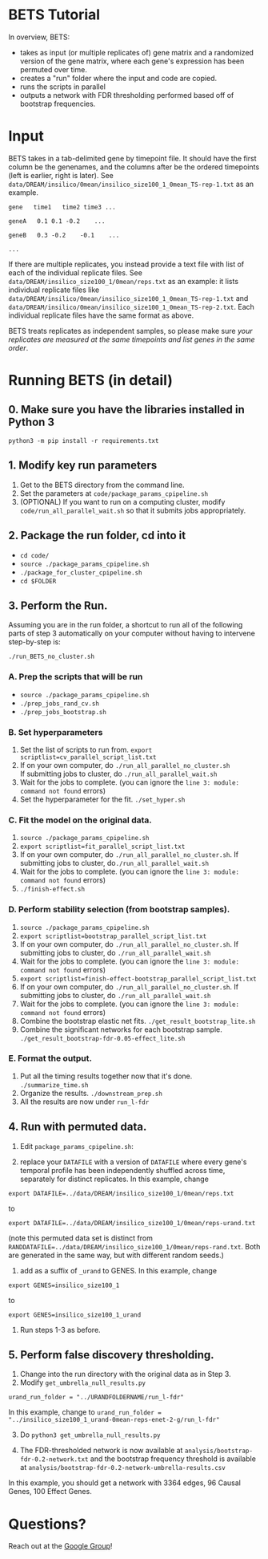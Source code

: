 # BETS Tutorial

In overview, BETS:

* takes as input (or multiple replicates of) gene matrix and a randomized version of the gene matrix, where each gene's expression has been permuted over time.
* creates a "run" folder where the input and code are copied.
* runs the scripts in parallel
* outputs a network with FDR thresholding performed based off of bootstrap frequencies.

# Input

BETS takes in a tab-delimited gene by timepoint file. It should have the first column be the genenames, and the columns after be the ordered timepoints (left is earlier, right is later). See `data/DREAM/insilico/0mean/insilico_size100_1_0mean_TS-rep-1.txt` as an example.

`gene   time1   time2 time3 ...  `

`geneA   0.1 0.1 -0.2    ...  `

`geneB   0.3 -0.2    -0.1    ...  `

`...`

If there are multiple replicates, you instead provide a text file with list of each of the individual replicate files. See `data/DREAM/insilico_size100_1/0mean/reps.txt` as an example: it lists individual replicate files like `data/DREAM/insilico/0mean/insilico_size100_1_0mean_TS-rep-1.txt` and `data/DREAM/insilico/0mean/insilico_size100_1_0mean_TS-rep-2.txt`. Each individual replicate files have the same format as above.

BETS treats replicates as independent samples, so please make sure *your replicates are measured at the same timepoints and list genes in the same order*.

# Running BETS (in detail)

## 0. Make sure you have the libraries installed in Python 3

`python3 -m pip install -r requirements.txt`

## 1. Modify key run parameters

1. Get to the BETS directory from the command line.
1. Set the parameters at `code/package_params_cpipeline.sh`
1. (OPTIONAL) If you want to run on a computing cluster, modify `code/run_all_parallel_wait.sh` so that it submits jobs appropriately.

## 2. Package the run folder, cd into it

  * `cd code/`
  * `source ./package_params_cpipeline.sh`
  * `./package_for_cluster_cpipeline.sh`
  * `cd $FOLDER`

## 3. Perform the Run.

Assuming you are in the run folder, a shortcut to run all of the following parts of step 3 automatically on your computer without having to intervene step-by-step is:

`./run_BETS_no_cluster.sh`


### A. Prep the scripts that will be run
  * `source ./package_params_cpipeline.sh`
  * `./prep_jobs_rand_cv.sh`
  * `./prep_jobs_bootstrap.sh`

### B. Set hyperparameters
1. Set the list of scripts to run from. `export scriptlist=cv_parallel_script_list.txt`
1. If on your own computer, do `./run_all_parallel_no_cluster.sh`  
   If submitting jobs to cluster, do `./run_all_parallel_wait.sh`
1. Wait for the jobs to complete. 
   (you can ignore the `line 3: module: command not found` errors)
1. Set the hyperparameter for the fit. `./set_hyper.sh`

### C. Fit the model on the original data.
1. `source ./package_params_cpipeline.sh`
1. `export scriptlist=fit_parallel_script_list.txt`
1. If on your own computer, do `./run_all_parallel_no_cluster.sh`. If submitting jobs to cluster, do`./run_all_parallel_wait.sh`
1. Wait for the jobs to complete.
   (you can ignore the `line 3: module: command not found` errors)
1. `./finish-effect.sh`

### D. Perform stability selection (from bootstrap samples).
1. `source ./package_params_cpipeline.sh`
1. `export scriptlist=bootstrap_parallel_script_list.txt`
1. If on your own computer, do `./run_all_parallel_no_cluster.sh`. If submitting jobs to cluster, do `./run_all_parallel_wait.sh`
1. Wait for the jobs to complete. 
   (you can ignore the `line 3: module: command not found` errors)
1. `export scriptlist=finish-effect-bootstrap_parallel_script_list.txt`
1. If on your own computer, do `./run_all_parallel_no_cluster.sh`. If submitting jobs to cluster, do `./run_all_parallel_wait.sh`
1. Wait for the jobs to complete.
   (you can ignore the `line 3: module: command not found` errors)
1. Combine the bootstrap elastic net fits. `./get_result_bootstrap_lite.sh`
1. Combine the significant networks for each bootstrap sample. `./get_result_bootstrap-fdr-0.05-effect_lite.sh`

### E. Format the output.
1. Put all the timing results together now that it's done. `./summarize_time.sh`
1. Organize the results. `./downstream_prep.sh`
1. All the results are now under `run_l-fdr`

## 4. Run with permuted data.
1. Edit `package_params_cpipeline.sh`:

  1. replace your `DATAFILE` with a version of `DATAFILE` where every gene's temporal profile has been independently shuffled across time, separately for distinct replicates. In this example, change

`export DATAFILE=../data/DREAM/insilico_size100_1/0mean/reps.txt`

to

`export DATAFILE=../data/DREAM/insilico_size100_1/0mean/reps-urand.txt`

(note this permuted data set is distinct from `RANDDATAFILE=../data/DREAM/insilico_size100_1/0mean/reps-rand.txt`.  Both are generated in the same way, but with different random seeds.)

  1. add as a suffix of `_urand` to GENES. In this example, change
  
`export GENES=insilico_size100_1`

to 

`export GENES=insilico_size100_1_urand`

1. Run steps 1-3 as before.

## 5. Perform false discovery thresholding.
1. Change into the run directory with the original data as in Step 3.
2. Modify `get_umbrella_null_results.py`

`urand_run_folder = "../URANDFOLDERNAME/run_l-fdr"`

In this example, change to `urand_run_folder = "../insilico_size100_1_urand-0mean-reps-enet-2-g/run_l-fdr"`

3. Do `python3 get_umbrella_null_results.py`

4. The FDR-thresholded network is now available at `analysis/bootstrap-fdr-0.2-network.txt` and the bootstrap frequency threshold is available at `analysis/bootstrap-fdr-0.2-network-umbrella-results.csv`

In this example, you should get a network with 3364 edges, 96 Causal Genes, 100 Effect Genes.

# Questions?

Reach out at the [Google Group](https://groups.google.com/forum/#!forum/bets-support)!
